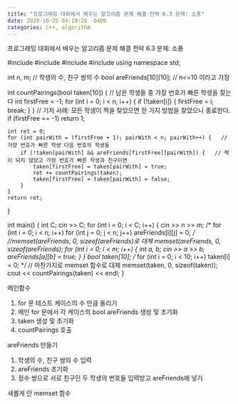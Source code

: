 ```yaml
---
title: "프로그래밍 대회에서 배우는 알고리즘 문제 해결 전략 6.3 문제: 소풍"
date: 2020-10-25 04:19:28 -0400
categories: C++, algorithm
---
```


프로그래밍 대회에서 배우는 알고리즘 문제 해결 전략 6.3 문제: 소풍



#include<cassert>
#include<vector>
#include<iostream>
#include<cstring>
using namespace std;

int n, m;   // 학생의 수, 친구 쌍의 수
bool areFriends[10][10];   // n<=10 이라고 가정

int countPairings(bool taken[10]) {
	// 남은 학생들 중 가장 번호가 빠른 학생을 찾는다
	int firstFree = -1;
	for (int i = 0; i < n; i++) {
		if (!taken[i]) {
			firstFree = i;
			break;
		}
	}
	// 기저 사례: 모든 학생이 짝을 찾았으면 한 가지 방법을 찾았으니 종료한다.
	if (firstFree == -1) return 1;

	int ret = 0;
	for (int pairWith = (firstFree + 1); pairWith < n; pairWith++) {   // 가장 번호가 빠른 학생 다음 번호의 학생들
		if (!taken[pairWith] && areFriends[firstFree][pairWith]) {   // 짝이 되지 않았고 가장 번호가 빠른 학생과 친구이면
			taken[firstFree] = taken[pairWith] = true;
			ret += countPairings(taken);
			taken[firstFree] = taken[pairWith] = false;
		}
	}
	return ret;
}

int main() {
	int C;
	cin >> C;
	for (int i = 0; i < C; i++) {
		cin >> n >> m;
		/*
		for (int i = 0; i < n; i++)
			for (int j = 0; j < n; j++)
				areFriends[i][j] = 0;
		*/   //memset(areFriends, 0, sizeof(areFriends)로 대체
		memset(areFriends, 0, sizeof(areFriends);
		for (int i = 0; i < m; i++) {
			int a, b;
			cin >> a >> b;
			areFriends[a][b] = true;
		}
	}
	bool taken[10];
	/*
	for (int i = 0; i < 10; i++)
		taken[i] = 0;
	*/   // 마찬가지로 memset 함수로 대체
	memset(taken, 0, sizeof(taken));
	cout << countPairings(taken) << endl;
}


메인함수
1. for 문 테스트 케이스의 수 만큼 돌리기
2. 메인 for 문에서 각 케이스의 bool areFriends 생성 및 초기화
3. taken 생성 및 초기화
4. countPairings 호출

areFriends 만들기 
1. 학생의 수, 친구 쌍의 수 입력
2. areFriends 초기화
3. 정수 쌍으로 서로 친구인 두 학생의 번호들 입력받고 areFriends에 넣기

새롭게 안 memset 함수
